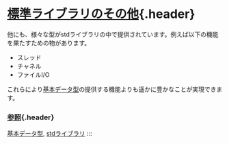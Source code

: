 # [標準ライブラリのその他](#標準ライブラリのその他){.header}

他にも、様々な型がstdライブラリの中で提供されています。例えば以下の機能を果たすための物があります。

-   スレッド
-   チャネル
-   ファイルI/O

これらにより[基本データ型](primitives.html)の提供する機能よりも遥かに豊かなことが実現できます。

### [参照](#参照){.header}

[基本データ型](primitives.html),
[stdライブラリ](https://doc.rust-lang.org/std/)
:::

